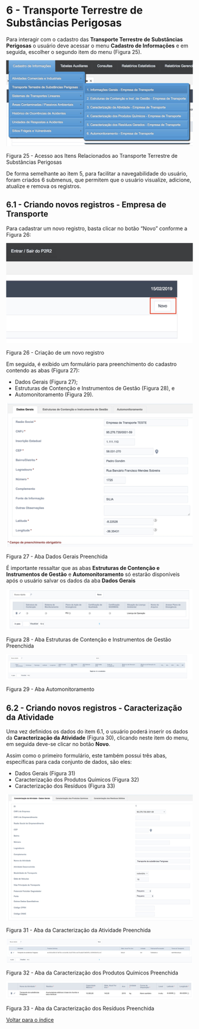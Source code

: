 # 6 - Transporte Terrestre de Substâncias Perigosas


Para interagir com o cadastro das **Transporte Terrestre de Substâncias Perigosas** o usuário deve acessar o menu **Cadastro de Informações** e em seguida, escolher o segundo item do menu (Figura 25).


![image](../img/6/25.png)

Figura 25 - Acesso aos Itens Relacionados ao Transporte Terrestre de Substâncias Perigosas

De forma semelhante ao item 5, para facilitar a navegabilidade do usuário, foram criados 6 submenus, que permitem que o usuário visualize, adicione, atualize e remova os registros.


## 6.1 - Criando novos registros - Empresa de Transporte

Para cadastrar um novo registro, basta clicar no botão “Novo” conforme a Figura 26:

![image](../img/6/26.jpg)

Figura 26 - Criação de um novo registro

Em seguida, é exibido um formulário para preenchimento do cadastro contendo as abas (Figura 27):

- Dados Gerais (Figura 27);
- Estruturas de Contenção e Instrumentos de Gestão (Figura 28), e
- Automonitoramento (Figura 29).


![image](../img/6/27.jpg)

Figura 27 - Aba Dados Gerais Preenchida

É importante ressaltar que as abas **Estruturas de Contenção e Instrumentos de Gestão** e **Automonitoramento** só estarão disponíveis após o usuário salvar os dados da aba **Dados Gerais**

![image](../img/6/28.jpg)

Figura 28 - Aba Estruturas de Contenção e Instrumentos de Gestão Preenchida


![image](../img/6/29.jpg)

Figura 29 - Aba Automonitoramento


## 6.2 - Criando novos registros - Caracterização da Atividade

Uma vez definidos os dados do item 6.1, o usuário poderá inserir os dados da **Caracterização da Atividade** (Figura 30), clicando neste item do menu, em seguida deve-se clicar no botão **Novo**.

Assim como o primeiro formulário, este também possui três abas, específicas para cada conjunto de dados, são eles:

- Dados Gerais (Figura 31)
- Caracterização dos Produtos Químicos (Figura 32)
- Caracterização dos Resíduos (Figura 33)



![image](../img/6/31.jpg)

Figura 31 - Aba da Caracterização da Atividade Preenchida


![image](../img/6/32.jpg)

Figura 32 - Aba da Caracterização dos Produtos Químicos Preenchida


![image](../img/6/33.jpg)

Figura 33 - Aba da Caracterização dos Resíduos Preenchida



[Voltar para o índice][1]

[1]:https://github.com/marcellobenigno/p2r2-doc

